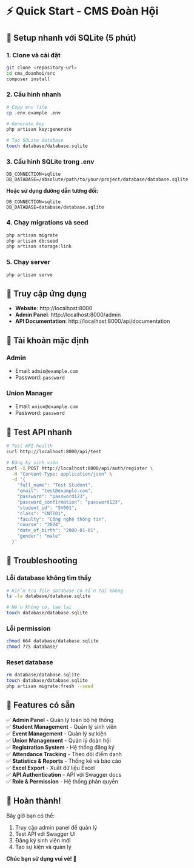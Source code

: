 # ⚡ Quick Start - CMS Đoàn Hội

## 🚀 Setup nhanh với SQLite (5 phút)

### 1. Clone và cài đặt
```bash
git clone <repository-url>
cd cms_doanhoi/src
composer install
```

### 2. Cấu hình nhanh
```bash
# Copy env file
cp .env.example .env

# Generate key
php artisan key:generate

# Tạo SQLite database
touch database/database.sqlite
```

### 3. Cấu hình SQLite trong .env
```env
DB_CONNECTION=sqlite
DB_DATABASE=/absolute/path/to/your/project/database/database.sqlite
```

**Hoặc sử dụng đường dẫn tương đối:**
```env
DB_CONNECTION=sqlite
DB_DATABASE=database/database.sqlite
```

### 4. Chạy migrations và seed
```bash
php artisan migrate
php artisan db:seed
php artisan storage:link
```

### 5. Chạy server
```bash
php artisan serve
```

## 🎯 Truy cập ứng dụng

- **Website**: http://localhost:8000
- **Admin Panel**: http://localhost:8000/admin
- **API Documentation**: http://localhost:8000/api/documentation

## 👤 Tài khoản mặc định

### Admin
- Email: `admin@example.com`
- Password: `password`

### Union Manager  
- Email: `union@example.com`
- Password: `password`

## 🧪 Test API nhanh

```bash
# Test API health
curl http://localhost:8000/api/test

# Đăng ký sinh viên
curl -X POST http://localhost:8000/api/auth/register \
  -H "Content-Type: application/json" \
  -d '{
    "full_name": "Test Student",
    "email": "test@example.com",
    "password": "password123",
    "password_confirmation": "password123",
    "student_id": "SV001",
    "class": "CNTT01",
    "faculty": "Công nghệ thông tin",
    "course": "2024",
    "date_of_birth": "2000-01-01",
    "gender": "male"
  }'
```

## 🔧 Troubleshooting

### Lỗi database không tìm thấy
```bash
# Kiểm tra file database có tồn tại không
ls -la database/database.sqlite

# Nếu không có, tạo lại
touch database/database.sqlite
```

### Lỗi permission
```bash
chmod 664 database/database.sqlite
chmod 775 database/
```

### Reset database
```bash
rm database/database.sqlite
touch database/database.sqlite
php artisan migrate:fresh --seed
```

## 📱 Features có sẵn

✅ **Admin Panel** - Quản lý toàn bộ hệ thống  
✅ **Student Management** - Quản lý sinh viên  
✅ **Event Management** - Quản lý sự kiện  
✅ **Union Management** - Quản lý đoàn hội  
✅ **Registration System** - Hệ thống đăng ký  
✅ **Attendance Tracking** - Theo dõi điểm danh  
✅ **Statistics & Reports** - Thống kê và báo cáo  
✅ **Excel Export** - Xuất dữ liệu Excel  
✅ **API Authentication** - API với Swagger docs  
✅ **Role & Permission** - Hệ thống phân quyền  

## 🎉 Hoàn thành!

Bây giờ bạn có thể:
1. Truy cập admin panel để quản lý
2. Test API với Swagger UI
3. Đăng ký sinh viên mới
4. Tạo sự kiện và quản lý

**Chúc bạn sử dụng vui vẻ! 🚀**
